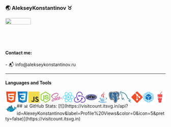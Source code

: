 <h3>🌏 AlekseyKonstantinov ♉</h3>
<img style="height:auto;" alt="" src="https://avatars.githubusercontent.com/u/74707207?v=4" width="80" height="80" class="avatar avatar-user width-full border color-bg-default">
<h4>Contact me:</h4>
- 📬 info@alekseykonstantinov.ru
<hr>
<h4>Languages and Tools</h4>
<img align="left" width="36px" alt="html" src="https://github.com/devicons/devicon/blob/master/icons/html5/html5-original.svg">
<img align="left" width="36px" alt="css" src="https://github.com/devicons/devicon/blob/master/icons/css3/css3-original.svg">
<img align="left" width="36px" alt="JS" src="https://github.com/devicons/devicon/blob/master/icons/javascript/javascript-original.svg">
<img align="left" width="36px" alt="nodejs" src="https://github.com/devicons/devicon/blob/master/icons/nodejs/nodejs-original.svg">
<img align="left" width="36px" alt="sass" src="https://github.com/devicons/devicon/blob/master/icons/sass/sass-original.svg">
<img align="left" width="36px" alt="react" src="https://github.com/devicons/devicon/blob/master/icons/react/react-original.svg">
<img align="left" width="36px" alt="redux" src="https://github.com/devicons/devicon/blob/master/icons/redux/redux-original.svg">
<img align="left" width="36px" alt="php" src="https://github.com/devicons/devicon/blob/master/icons/php/php-original.svg">
<img align="left" width="36px" alt="java" src="https://github.com/devicons/devicon/blob/master/icons/java/java-original.svg">
<img align="left" width="36px" alt="postgresql" src="https://github.com/devicons/devicon/blob/master/icons/postgresql/postgresql-original.svg">
<img align="left" width="36px" alt="MySql" src="https://github.com/devicons/devicon/blob/master/icons/mysql/mysql-original.svg">
<img align="left" width="36px" alt="git" src="https://github.com/devicons/devicon/blob/master/icons/git/git-original.svg">
<img align="left" width="36px" alt="webpack" src="https://github.com/devicons/devicon/blob/master/icons/webpack/webpack-original.svg">
<img align="left" width="36px" alt="gulp" src="https://github.com/devicons/devicon/blob/master/icons/gulp/gulp-plain.svg">
<img align="left" width="36px" alt="docker" src="https://github.com/devicons/devicon/blob/master/icons/docker/docker-original.svg">

<br>
## 📊 GitHub Stats:
[![](https://visitcount.itsvg.in/api?id=AlexeyKonstantinov&label=Profile%20Views&color=0&icon=5&pretty=false)](https://visitcount.itsvg.in)
